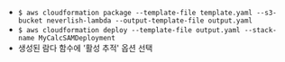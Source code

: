 - `$ aws cloudformation package --template-file template.yaml --s3-bucket neverlish-lambda --output-template-file output.yaml`
- `$ aws cloudformation deploy --template-file output.yaml --stack-name MyCalcSAMDeployment`
- 생성된 람다 함수에 '활성 추적' 옵션 선택